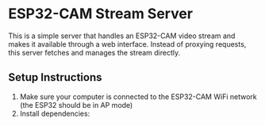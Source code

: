 # ESP32-CAM Stream Server

This is a simple server that handles an ESP32-CAM video stream and makes it available through a web interface. Instead of proxying requests, this server fetches and manages the stream directly.

## Setup Instructions

1. Make sure your computer is connected to the ESP32-CAM WiFi network (the ESP32 should be in AP mode)
2. Install dependencies:
